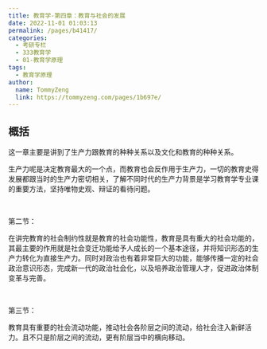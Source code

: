 ```yaml
---
title: 教育学-第四章：教育与社会的发展
date: 2022-11-01 01:03:13
permalink: /pages/b41417/
categories:
  - 考研专栏
  - 333教育学
  - 01-教育学原理
tags:
  - 教育学原理
author: 
  name: TommyZeng
  link: https://tommyzeng.com/pages/1b697e/
---
```


## 概括
这一章主要是讲到了生产力跟教育的种种关系以及文化和教育的种种关系。

生产力呢是决定教育最大的一个点，而教育也会反作用于生产力，一切的教育史得发展都跟当时的生产力密切相关，了解不同时代的生产力背景是学习教育学专业课的重要方法，坚持唯物史观、辩证的看待问题。

<!-- more -->

<br>

第二节：

在讲完教育的社会制约性就是教育的社会功能性，教育是具有重大的社会功能的，其最主要的作用就是社会变迁功能给予人成长的一个基本途径，并将知识形态的生产力转化为直接生产力。同时对政治也有着非常巨大的功能，能够传播一定的社会政治意识形态，完成新一代的政治社会化，以及培养政治管理人才，促进政治体制变革与完善。

<br>

第三节：

教育具有重要的社会流动功能，推动社会各阶层之间的流动，给社会注入新鲜活力。且不只是阶层之间的流动，更有阶层当中的横向移动。

